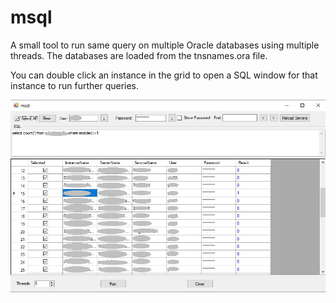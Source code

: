 # msql
A small tool to run same query on multiple Oracle databases using multiple threads.
The databases are loaded from the tnsnames.ora file.

You can double click an instance in the grid to open a SQL window for that instance to run further queries. 

![Image Screenshot](https://github.com/edmlin/msql/raw/master/msql.jpg)
